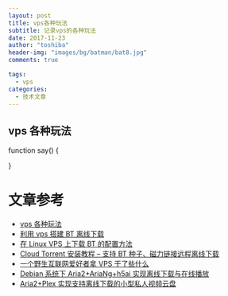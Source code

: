 ```yaml
---
layout: post
title: vps各种玩法
subtitle: 记录vps的各种玩法
date: 2017-11-23
author: "toshiba"
header-img: "images/bg/batman/bat8.jpg"
comments: true

tags:
  - vps
categories:
  - 技术文章
---
```


## vps 各种玩法

function say() {

}

# 文章参考

- [vps 各种玩法](https://jecvay.com/2015/01/learning-vps-3.html)
- [利用 vps 搭建 BT 离线下载](https://www.lichanglin.cn/%E5%88%A9%E7%94%A8vps%E6%90%AD%E5%BB%BABT%E7%A6%BB%E7%BA%BF%E4%B8%8B%E8%BD%BD/)
- [在 Linux VPS 上下载 BT 的配置方法](https://t.du9l.com/2011/02/post2/)
- [Cloud Torrent 安装教程 – 支持 BT 种子、磁力链接远程离线下载](https://xubiji.com/11658.html)
- [一个野生互联网爱好者拿 VPS 干了些什么](https://yepster.me/vps/)
- [Debian 系统下 Aria2+AriaNg+h5ai 实现离线下载与在线播放](https://www.zrj96.com/post-296.html)
- [Aria2+Plex 实现支持离线下载的小型私人视频云盘](http://www.senra.me/aria2-and-plex-build-your-own-cloud-video-streaming-service/)
